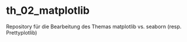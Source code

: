 # th_02_matplotlib

Repository für die Bearbeitung des Themas matplotlib vs. seaborn (resp. Prettyplotlib)

